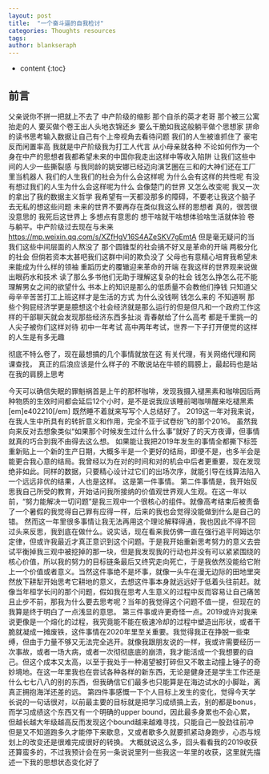 ```yaml
---
layout: post
title:  "一个奋斗逼的自我检讨"
categories: Thoughts resources
tags:  
author: blankseraph
---
```


* content
{:toc}


## 前言

父亲说你不拼一把就上不去了
中产阶级的缩影
那个自杀的英才老哥
那个被三公寓抬走的人
要买做个卷王出人头地衣锦还乡
要么干脆如我这般躺平做个思想家
拼命的读书思考输入数据让自己有个上帝视角去看待问题
我们的人生被谁抓住了
豪宅反而闲置率高
我就是中产阶级我为打工人代言
从小母亲就各种
不论如何作为一个身在中产的思想者我都希望未来的中国你我走出这样中等收入陷阱
让我们这些中间的人少一些撕裂感
与我同龄的姚安娜已经迈向演艺圈在三和的大神们还在工厂里当机器人
我们的人生我们的社会为什么会这样呢
为什么会有这样的共性呢
有没有想过我们的人生为什么会这样呢为什么
会像楚门的世界
又怎么改变呢
我又一次的拿出了我的数据主义哲学
我希望有一天都没那多的障碍，不要老让我这个脑子去无私的想这些问题
未来的世界不要再存在类似我这么样的思想者
真的，很苦很没意思的
我死后这世界上
多想点有意思的
想干啥就干啥想体验啥生活就体验
卷与躺平。中产阶级过去现在与未来
https://mp.weixin.qq.com/s/XZfHgV16S4AZeSKV7gEmtA
但是毫无疑问的当我们这些中间层面的人熬没了
那个圆锥型的社会搞不好又是革命的开端
两极分化的社会
但倘若资本太甚吧我们这群中间的欺负没了
父母也有意精心培育我希望未来能成为什么样的领袖
重蹈历史的覆辙迎来革命的开端
在我这样的世界观来说做出眼药水和技术
读了那么多书他们无助于理解这复杂的社会
钱怎么挣怎么花不能理解男女之间的欲望什么
书本上的知识是那么的低质量不会教他们挣钱
只知道父母辛辛苦苦打工上班这样才是生活的方式
为什么没钱啊
钱怎么来的
不知道啊
那些个狗屁经济学更是臆想这个社会经济就是那么运行的但是但凡和一个政府工作这样的干部聊天就会发现那些经济东西多扯淡
青春献给了什么高考
都是千里挑一的人尖子被你们这样对待
初中一年考试
高中两年考试，世界一下子打开便觉的这样的人生是有多无趣

彻底不特么卷了，现在最想搞的几个事情就放在这
有关代理，有关网络代理和网课查找，
真正的后浪应该是什么样子的
不敢说站在牛顿的肩膀上，最起码也是站在我的肩膀上思考


今天可以确信失眠的罪魁祸首是上午的那杯咖啡，发现我摄入褪黑素和咖啡因后两种物质的生效时间都会延后12个小时，是不是说我应该睡前喝咖啡醒来吃褪黑素[em]e402210[/em]
既然睡不着就来写写个人总结好了。
2019这一年对我来说，在我人生中所具有的转折意义和作用，完全不亚于试卷纷飞的那个2016。
虽然我向来反对去想象类似“如果那个时候发生过什么什么事”就好了的天方夜谭，但事情就真的巧合到我不由得去这么想。
如果能让我把2019年发生的事情全都撕下标签重新贴上一个新的生产日期，大概多半是一个更好的结局，即便不是，也多半会是能更合我心意的结局。我曾经以为在对的时间和对的机会中后者更重要，现在发现绝非如此。同样的数据，只要精心设计过它们的出场次序，就能引导在线算法陷入一个远远非优的结果，人也是这样。
这是第一件事情。
第二件事情是，我开始反思我自己所受的教育，开始诘问我所接纳的价值观世界观人生观。在这一年以前，“努力能解决一切问题”是我三观中一个很核心的组件。就像高考结束后被责备了一个暑假的我觉得自己罪有应得一样，后来的我也会觉得没能做到什么是自己的错。
然而这一年里很多事情让我无法再用这个理论解释得通，我也因此不得不回过头来反思，我到底在做什么。说实话，现在看来我仿佛一直在强行追平阿姆达尔定律，但或许我最近才真正意识到这个问题。于是我开始重新思考努力的意义去尝试平衡掉我三观中被挖掉的那一块，但是我发现我的行动也并没有可以紧紧围绕的核心价值，所以我的努力的目标链条最后又终究走向死亡，于是我依然没能给它附上一个价值或者意义。当然这件事绝不是坏事，就像一头牛在漫无边际的田地里突然放下耕犁开始思考它耕地的意义，去想这件事本身就远远好于低着头往前赶。就像当年桓学长问的那个问题，假如我在思考人生意义的过程中反而容易让自己痛苦且止步不前，那我为什么要去思考呢？当年的我觉得这个问题不值一提，但现在的我算是终于明白了一点浅显的意思。
第三件事或许更奇怪一点。2019或许对我来说更像是一个熔化的过程，我究竟能不能在极速冷却的过程中塑造出形状，或者干脆就凝成一摊废铁，这件事情在2020年里至关重要。我觉得我正在挣脱一些束缚，但由于力量不够又无法完全逃开。就像我跟朋友说的一样，我或许需要经历一次事故，或者一场大病，或者一次彻彻底底的崩溃，我才能活成一个我想要的自己。但这个成本又太高，以至于我处于一种渴望被打碎但又不敢主动撞上锤子的奇妙境地。在这一年里我也在尝试各种各样的新东西，无论是健身还是学生工作还是什么七七八八的别的东西，但我确信它们最多也只能算是在海边试水的小脚趾，离真正拥抱海洋还差的远。
第四件事感慨一下个人目标上发生的变化，觉得今天学长说的一句话很对，以前最主要的目标就是把学习成绩搞上去，别的都是bonus，而学习成绩这个东西又有一个明确的upper bound，因此最多身累也不会心累，但越长越大年级越高反而发现这个bound越来越难寻找，只能自己一股劲往前冲但是又不知道跑多久才能停下来歇息，又或者歇多久就要抓紧动身跑步，心态与规划上的改变还是很难完成很好的转换。
大概就说这么多，回头看看我的2019收获还算蛮多的，不过我预计会在另一条说说里列一些我这一年里的收获，这里就先描述一下我的思想状态变化好了